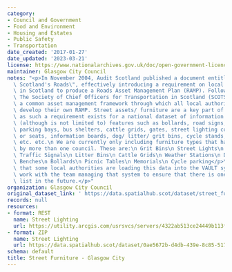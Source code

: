 ```yaml
---
category:
- Council and Government
- Food and Environment
- Housing and Estates
- Public Safety
- Transportation
date_created: '2017-01-27'
date_updated: '2023-03-21'
license: https://www.nationalarchives.gov.uk/doc/open-government-licence/version/3/
maintainer: Glasgow City Council
notes: "<p>In November 2004, Audit Scotland published a document entitled \"Maintaining\
  \ Scotland's Roads\", effectively introducing a requirement on local authorities\
  \ in Scotland to produce a Roads Asset Management Plan (RAMP). Following this publication,\
  \ The Society of Chief Officers for Transportation in Scotland (SCOTS) produced\
  \ a common asset management framework through which all local authorities could\
  \ develop their own RAMP. Street assets/ furniture are a key part of the RAMP and\
  \ as such a requirement exists for a national dataset of information. This can include\
  \ (although is not limited to) features such as bollards, road signs, barriers,\
  \ parking bays, bus shelters, cattle grids, gates, street lighting columns, benches\
  \ or seats, information boards, dog/ litter/ grit bins, cycle stands, ticket machines\
  \ etc. etc.\n We are currently only including furniture types that have been provided\
  \ by more than one council. These are:\n Grit Bins\n Street Lights\n Traffic Calming\n\
  \ Traffic Signals\n Litter Bins\n Cattle Grids\n Weather Stations\n Dog Litter Bins\n\
  \ Benches\n Bollards\n Picnic Tables\n Memorials\n Cycle parking</p>\n<p>We understand\
  \ that some local authorities are loading this data into the VAULT system. We will\
  \ work with the team managing that system to ensure that there is one definitive\
  \ list in the future.</p>"
organization: Glasgow City Council
original_dataset_link: ' https://data.spatialhub.scot/dataset/street_furniture-gc'
records: null
resources:
- format: REST
  name: Street Lighting
  url: https://utility.arcgis.com/usrsvcs/servers/4322ab513ce24449b113f02a972893d6/rest/services/AGOL/Pub_Lighting_Columns/FeatureServer/0/query?outFields=*&where=1%3D1
- format: ZIP
  name: Street Lighting
  url: https://data.spatialhub.scot/dataset/0ae5672b-d4db-439e-8c85-517c2c372b17/resource/0d4f20af-212a-4a1f-9639-6eae7dc69c45/download/lighting_columns.zip
schema: default
title: Street Furniture - Glasgow City
---
```

